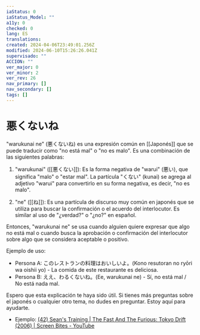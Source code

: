 ```yaml
---
iaStatus: 0
iaStatus_Model: ""
a11y: 0
checked: 0
lang: ES
translations: 
created: 2024-04-06T23:49:01.256Z
modified: 2024-06-10T15:26:26.041Z
supervisado: ""
ACCION: ""
ver_major: 0
ver_minor: 2
ver_rev: 26
nav_primary: []
nav_secondary: []
tags: []
---
```

# 悪くないね


"warukunai ne" (悪くないね) es una expresión común en [[Japonés]] que se puede traducir como "no está mal" o "no es malo". Es una combinación de las siguientes palabras:

1. "warukunai" ([[悪くない]]): Es la forma negativa de "warui" (悪い), que significa "malo" o "estar mal". La partícula "くない" (kunai) se agrega al adjetivo "warui" para convertirlo en su forma negativa, es decir, "no es malo".
    
2. "ne" ([[ね]]): Es una partícula de discurso muy común en japonés que se utiliza para buscar la confirmación o el acuerdo del interlocutor. Es similar al uso de "¿verdad?" o "¿no?" en español.
    

Entonces, "warukunai ne" se usa cuando alguien quiere expresar que algo no está mal o cuando busca la aprobación o confirmación del interlocutor sobre algo que se considera aceptable o positivo.

Ejemplo de uso:

- Persona A: このレストランの料理はおいしいよ。(Kono resutoran no ryōri wa oishii yo) - La comida de este restaurante es deliciosa.
- Persona B: ええ、わるくないね。(Ee, warukunai ne) - Sí, no está mal / No está nada mal.

Espero que esta explicación te haya sido útil. Si tienes más preguntas sobre el japonés o cualquier otro tema, no dudes en preguntar. Estoy aquí para ayudarte.

* Ejemplo: [(42) Sean's Training | The Fast And The Furious: Tokyo Drift (2006) | Screen Bites - YouTube](https://www.youtube.com/watch?v=aFFWvthqV20&t=163s&ab_channel=ScreenBites)